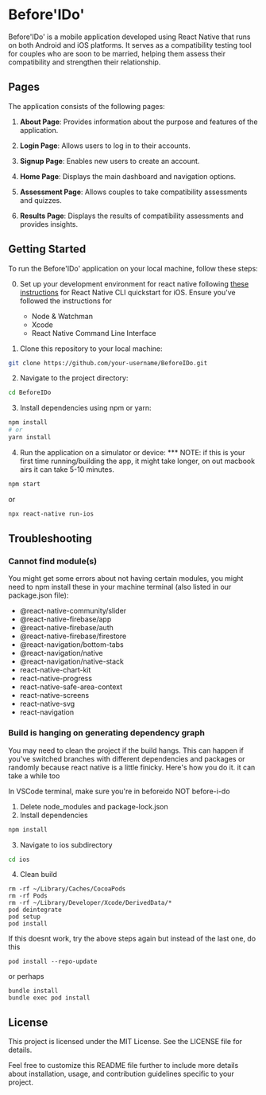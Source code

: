 # Before'IDo'

Before'IDo' is a mobile application developed using React Native that runs on both Android and iOS platforms. It serves as a compatibility testing tool for couples who are soon to be married, helping them assess their compatibility and strengthen their relationship.

## Pages

The application consists of the following pages:

1. **About Page**: Provides information about the purpose and features of the application.

2. **Login Page**: Allows users to log in to their accounts.

3. **Signup Page**: Enables new users to create an account.

4. **Home Page**: Displays the main dashboard and navigation options.

5. **Assessment Page**: Allows couples to take compatibility assessments and quizzes.

6. **Results Page**: Displays the results of compatibility assessments and provides insights.


## Getting Started

To run the Before'IDo' application on your local machine, follow these steps:

0. Set up your development environment for react native following [these instructions](https://reactnative.dev/docs/environment-setup?guide=native) for React Native CLI quickstart for iOS. Ensure you've followed the instructions for
   - Node & Watchman
   - Xcode
   - React Native Command Line Interface
   
2. Clone this repository to your local machine:

```bash
git clone https://github.com/your-username/BeforeIDo.git
``` 

2. Navigate to the project directory:

```bash
cd BeforeIDo
``` 

3. Install dependencies using npm or yarn:

```bash 
npm install
# or
yarn install
```

4. Run the application on a simulator or device:
   *** NOTE: if this is your first time running/building the app, it might take longer, on out macbook airs it can take 5-10 minutes.

```bash
npm start
```
or 
```bash
npx react-native run-ios
```



## Troubleshooting
### Cannot find module(s)
You might get some errors about not having certain modules, you might need to npm install these in your machine terminal (also listed in our package.json file): 
  - @react-native-community/slider
  - @react-native-firebase/app
  - @react-native-firebase/auth
  - @react-native-firebase/firestore
  - @react-navigation/bottom-tabs
  - @react-navigation/native
  - @react-navigation/native-stack
  - react-native-chart-kit
  - react-native-progress
  - react-native-safe-area-context
  - react-native-screens
  - react-native-svg
  - react-navigation

         
### Build is hanging on generating dependency graph
You may need to clean the project if the build hangs. This can happen if you've switched branches with different dependencies and packages or randomly because react native is a little finicky. 
Here's how you do it. it can take a while too

In VSCode terminal, make sure you're in beforeido NOT before-i-do
1. Delete node_modules and package-lock.json
2. Install dependencies
```bash
npm install
```
3. Navigate to ios subdirectory
```bash
cd ios
```
4. Clean build
```
rm -rf ~/Library/Caches/CocoaPods
rm -rf Pods
rm -rf ~/Library/Developer/Xcode/DerivedData/*
pod deintegrate
pod setup
pod install
```
If this doesnt work, try the above steps again but instead of the last one, do this 
```
pod install --repo-update
```
or perhaps 
```
bundle install
bundle exec pod install
```


## License

This project is licensed under the MIT License. See the LICENSE file for details.

Feel free to customize this README file further to include more details about installation, usage, and contribution guidelines specific to your project.












